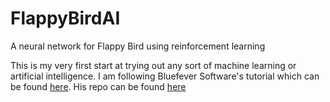 # FlappyBirdAI
A neural network for Flappy Bird using reinforcement learning

This is my very first start at trying out any sort of machine learning or artificial intelligence. I am following Bluefever Software's tutorial which can be found [here](https://www.youtube.com/playlist?list=PLZ1QII7yudbebDQ1Kiqdh1LNz6PavzptO). His repo can be found [here](https://github.com/bluefeversoft/flappy_learning_pygame/)
